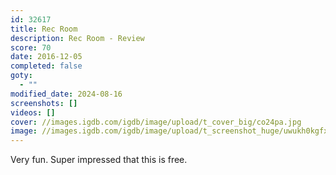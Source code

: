 ```yaml
---
id: 32617
title: Rec Room
description: Rec Room - Review
score: 70
date: 2016-12-05
completed: false
goty:
  - ""
modified_date: 2024-08-16
screenshots: []
videos: []
cover: //images.igdb.com/igdb/image/upload/t_cover_big/co24pa.jpg
image: //images.igdb.com/igdb/image/upload/t_screenshot_huge/uwukh0kgfxmcgs4mxgra.jpg
---
```

Very fun. Super impressed that this is free.